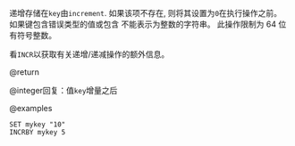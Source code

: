 递增存储在`key`由`increment`.
如果该项不存在, 则将其设置为`0`在执行操作之前。
如果键包含错误类型的值或包含
不能表示为整数的字符串。
此操作限制为 64 位有符号整数。

看`INCR`以获取有关递增/递减操作的额外信息。

@return

@integer回复：值`key`增量之后

@examples

```cli
SET mykey "10"
INCRBY mykey 5
```
